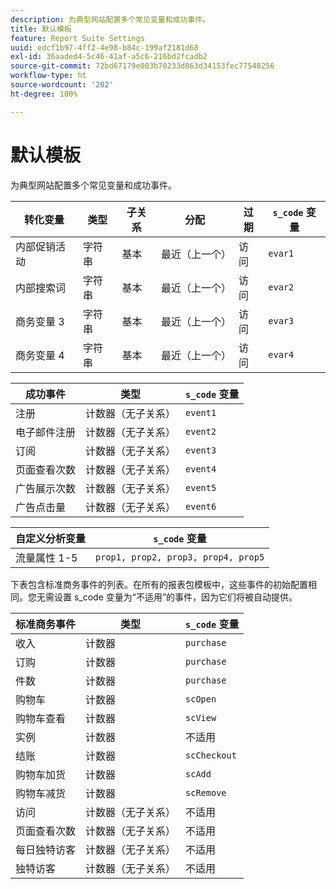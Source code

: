 ```yaml
---
description: 为典型网站配置多个常见变量和成功事件。
title: 默认模板
feature: Report Suite Settings
uuid: edcf1b97-4ff2-4e98-b84c-199af2181d68
exl-id: 36aaded4-5c46-41af-a5c6-216bd2fcadb2
source-git-commit: 72bd67179e003b70233d863d34153fec77548256
workflow-type: ht
source-wordcount: '202'
ht-degree: 100%

---
```


# 默认模板

为典型网站配置多个常见变量和成功事件。

| 转化变量 | 类型 | 子关系 | 分配 | 过期 | `s_code` 变量 |
|---|---|---|---|---|---|
| 内部促销活动 | 字符串 | 基本 | 最近（上一个） | 访问 | `evar1` |
| 内部搜索词 | 字符串 | 基本 | 最近（上一个） | 访问 | `evar2` |
| 商务变量 3 | 字符串 | 基本 | 最近（上一个） | 访问 | `evar3` |
| 商务变量 4 | 字符串 | 基本 | 最近（上一个） | 访问 | `evar4` |

| 成功事件 | 类型 | `s_code` 变量 |
|---|---|---|
| 注册 | 计数器（无子关系） | `event1` |
| 电子邮件注册 | 计数器（无子关系） | `event2` |
| 订阅 | 计数器（无子关系） | `event3` |
| 页面查看次数 | 计数器（无子关系） | `event4` |
| 广告展示次数 | 计数器（无子关系） | `event5` |
| 广告点击量 | 计数器（无子关系） | `event6` |

| 自定义分析变量 | `s_code` 变量 |
|---|---|
| 流量属性 1-5 | `prop1, prop2, prop3, prop4, prop5` |

下表包含标准商务事件的列表。在所有的报表包模板中，这些事件的初始配置相同。您无需设置 s_code 变量为“不适用”的事件，因为它们将被自动提供。

| 标准商务事件 | 类型 | `s_code` 变量 |
|---|---|---|
| 收入 | 计数器 | `purchase` |
| 订购 | 计数器 | `purchase` |
| 件数 | 计数器 | `purchase` |
| 购物车 | 计数器 | `scOpen` |
| 购物车查看 | 计数器 | `scView` |
| 实例 | 计数器 | 不适用 |
| 结账 | 计数器 | `scCheckout` |
| 购物车加货 | 计数器 | `scAdd` |
| 购物车减货 | 计数器 | `scRemove` |
| 访问 | 计数器（无子关系） | 不适用 |
| 页面查看次数 | 计数器（无子关系） | 不适用 |
| 每日独特访客 | 计数器（无子关系） | 不适用 |
| 独特访客 | 计数器（无子关系） | 不适用 |
